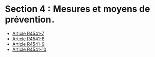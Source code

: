 # Section 4 : Mesures et moyens de prévention.

* [Article R4541-7](./LEGIARTI000018528893.md)
* [Article R4541-8](./LEGIARTI000018528891.md)
* [Article R4541-9](./LEGIARTI000018528889.md)
* [Article R4541-10](./LEGIARTI000018528887.md)
